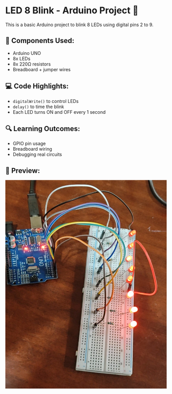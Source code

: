 # LED 8 Blink - Arduino Project 🚀

This is a basic Arduino project to blink 8 LEDs using digital pins 2 to 9.

## 🔧 Components Used:
- Arduino UNO
- 8x LEDs
- 8x 220Ω resistors
- Breadboard + jumper wires

## 💻 Code Highlights:
- `digitalWrite()` to control LEDs
- `delay()` to time the blink
- Each LED turns ON and OFF every 1 second

## 🔍 Learning Outcomes:
- GPIO pin usage
- Breadboard wiring
- Debugging real circuits

## 📸 Preview:
![My LED Circuit](LED_8_Blink.jpg)


